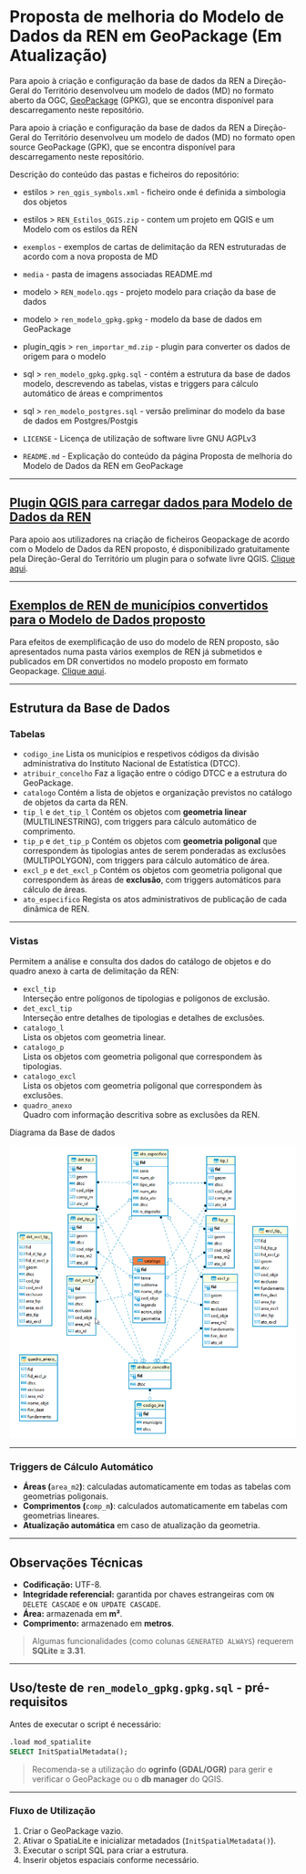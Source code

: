 # Proposta de melhoria do Modelo de Dados da REN em GeoPackage (Em Atualização)

Para apoio à criação e configuração da base de dados da REN a Direção-Geral do Território desenvolveu um modelo de dados (MD) no formato aberto da OGC, [GeoPackage](https://www.geopackage.org/) (GPKG), que se encontra disponível para descarregamento neste repositório.

Para apoio à criação e configuração da base de dados da REN a Direção-Geral do Território desenvolveu um modelo de dados (MD) no formato open source GeoPackage (GPK), que se encontra disponível para descarregamento neste repositório.

Descrição do conteúdo das pastas e ficheiros do repositório:

* estilos > `ren_qgis_symbols.xml` - ficheiro onde é definida a simbologia dos objetos

* estilos > `REN_Estilos_QGIS.zip` - contem um projeto em QGIS e um Modelo com os estilos da REN

* `exemplos` - exemplos de cartas de delimitação da REN estruturadas de acordo com a nova proposta de MD

* `media` - pasta de imagens associadas README.md 

* modelo > `REN_modelo.qgs` - projeto modelo para criação da base de dados

* modelo > `ren_modelo_gpkg.gpkg` - modelo da base de dados em GeoPackage

* plugin_qgis > `ren_importar_md.zip` - plugin para converter os dados de origem para o modelo

* sql > `ren_modelo_gpkg.gpkg.sql` - contém a estrutura da base de dados modelo, descrevendo as tabelas, vistas e triggers para cálculo automático de áreas e comprimentos

* sql > `ren_modelo_postgres.sql` - versão preliminar do modelo da base de dados em Postgres/Postgis

* `LICENSE` - Licença de utilização de software livre GNU AGPLv3

* `README.md` - Explicação do conteúdo da página Proposta de melhoria do Modelo de Dados da REN em GeoPackage

---

## [**Plugin QGIS para carregar dados para Modelo de Dados da REN**](plugin_qgis)

Para apoio aos utilizadores na criação de ficheiros Geopackage de acordo com o Modelo de Dados da REN proposto, é disponibilizado gratuitamente pela Direção-Geral do Território um plugin para o sofwate livre QGIS. [Clique aqui](plugin_qgis).

---

## [**Exemplos de REN de municípios convertidos para o Modelo de Dados proposto**](exemplos)

Para efeitos de exemplificação de uso do modelo de REN proposto, são apresentados numa pasta vários exemplos de REN já submetidos e publicados em DR convertidos no modelo proposto em formato Geopackage. [Clique aqui](exemplos).

---

## **Estrutura da Base de Dados**

### Tabelas

- `codigo_ine`
   Lista os municípios e respetivos códigos da divisão administrativa do Instituto Nacional de Estatística (DTCC).
- `atribuir_concelho`
   Faz a ligação entre o código DTCC e a estrutura do GeoPackage.
- `catalogo`
   Contém a lista de objetos e organização previstos no catálogo de objetos da carta da REN.
- `tip_l` e `det_tip_l`
   Contém os objetos com **geometria linear** (MULTILINESTRING), com triggers para cálculo automático de comprimento.
- `tip_p` e `det_tip_p`
   Contém os objetos com  **geometria poligonal** que correspondem às tipologias antes de serem ponderadas as exclusões (MULTIPOLYGON), com triggers para cálculo automático de área.
- `excl_p` e `det_excl_p`
   Contém os objetos com geometria poligonal que correspondem às áreas de **exclusão**, com triggers automáticos para cálculo de áreas.
- `ato_especifico`
   Regista os atos administrativos de publicação de cada dinâmica de REN.

---

### Vistas

Permitem a análise e consulta dos dados do catálogo de objetos e do quadro anexo à carta de delimitação da REN:

- `excl_tip`  
   Interseção entre polígonos de tipologias e polígonos de exclusão.
- `det_excl_tip`  
   Interseção entre detalhes de tipologias e detalhes de exclusões.
- `catalogo_l`  
   Lista os objetos com geometria linear.
- `catalogo_p`  
   Lista os objetos com geometria poligonal que correspondem às tipologias.
- `catalogo_excl`  
   Lista os objetos com geometria poligonal que correspondem às exclusões.
- `quadro_anexo`  
   Quadro com informação descritiva sobre as exclusões da REN.

Diagrama da Base de dados

![ren_diagrama_gpkg.png](media/ren_diagrama_gpkg.png)

---

### Triggers de Cálculo Automático

- **Áreas (**`area_m2`**)**: calculadas automaticamente em todas as tabelas com geometrias poligonais.
- **Comprimentos (**`comp_m`**)**: calculados automaticamente em tabelas com geometrias lineares.
- **Atualização automática** em caso de atualização da geometria.

---

## Observações Técnicas

- **Codificação:** UTF-8.
- **Integridade referencial:** garantida por chaves estrangeiras com `ON DELETE CASCADE` e `ON UPDATE CASCADE`.
- **Área:** armazenada em **m²**.
- **Comprimento:** armazenado em **metros**.

> Algumas funcionalidades (como colunas `GENERATED ALWAYS`) requerem **SQLite ≥ 3.31**.

---

## Uso/teste de `ren_modelo_gpkg.gpkg.sql` - pré-requisitos

Antes de executar o script é necessário:

```sql
.load mod_spatialite
SELECT InitSpatialMetadata();
```

> Recomenda-se a utilização do **ogrinfo (GDAL/OGR)** para gerir e verificar o GeoPackage ou o **db manager** do QGIS.

---

### Fluxo de Utilização

1. Criar o GeoPackage vazio.
2. Ativar o SpatiaLite e inicializar metadados (`InitSpatialMetadata()`).
3. Executar o script SQL para criar a estrutura.
4. Inserir objetos espaciais conforme necessário.
